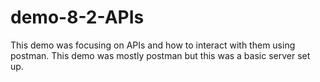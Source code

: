 # demo-8-2-APIs

This demo was focusing on APIs and how to interact with them using postman. This demo was mostly postman but this was a basic server set up.

